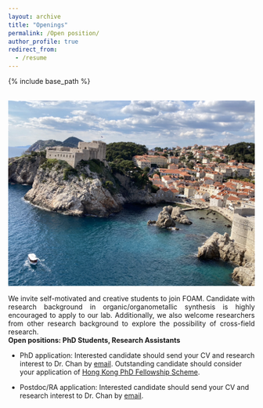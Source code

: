 ```yaml
---
layout: archive
title: "Openings"
permalink: /Open position/
author_profile: true
redirect_from:
  - /resume
---
```


{% include base_path %}

<br/> <img src='/images/IMG_0133.JPG'>

<div style="text-align: justify">
We invite self-motivated and creative students to join FOAM. Candidate with research background in organic/organometallic synthesis is highly encouraged to apply to our lab. Additionally, we also welcome researchers from other research background to explore the possibility of cross-field research.
</div>
<b>Open positions:  PhD Students, Research Assistants</b>


* PhD application: Interested candidate should send your CV and research interest to Dr. Chan by [email](mailto:chinychan2@cityu.edu.hk). Outstanding candidate should consider your application of [Hong Kong PhD Fellowship Scheme](https://www.cityu.edu.hk/pg/hong-kong-phd-fellowship-scheme).

* Postdoc/RA application: Interested candidate should send your CV and research interest to Dr. Chan by [email](mailto:chinychan2@cityu.edu.hk). 


